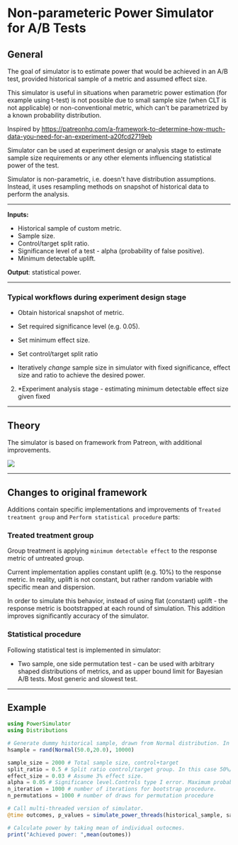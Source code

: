 # Non-parameteric Power Simulator for A/B Tests


## General

The goal of simulator is to estimate power that would be achieved in an A/B test, provided historical sample of a metric and assumed effect size.

This simulator is useful in situations when parametric power estimation (for example using t-test) is not possible due to small sample size (when CLT is not applicable) or non-conventional metric, which can't be parametrized by a known probability distribution.

Inspired by https://patreonhq.com/a-framework-to-determine-how-much-data-you-need-for-an-experiment-a20fcd2719eb

Simulator can be used at experiment design or analysis stage to estimate sample size requirements or any other elements influencing statistical power of the test.

Simulator is non-parametric, i.e. doesn't have distribution assumptions. Instead, it uses resampling methods on snapshot of historical data to perform the analysis.  

---
**Inputs:**

* Historical sample of custom metric.
* Sample size.
* Control/target split ratio.
* Significance level of a test - alpha (probability of false positive).
* Minimum detectable uplift.

**Output**: statistical power.

---
### Typical workflows during experiment design stage

  * Obtain historical snapshot of metric.

  * Set required significance level (e.g. 0.05).

  * Set minimum effect size.
  
  * Set control/target split ratio

  * Iteratively _change_ sample size in simulator with fixed significance, effect size and ratio to achieve the desired power.
 

2) *Experiment analysis stage - estimating minimum detectable effect size given fixed 
---

## Theory


The simulator is based on framework from Patreon, with additional improvements.



<img src ='https://cdn-images-1.medium.com/max/2400/0*oNPUhlcv43vVmRFq.png'>


---
## Changes to original framework

Additions contain specific implementations and improvements of `Treated treatment group` and `Perform statistical procedure` parts:


### Treated treatment group

Group treatment is applying `minimum detectable effect` to the response metric of untreated group.

Current implementation applies constant uplift (e.g. 10%) to the response metric. In reality, uplift is not constant, but rather random variable with specific mean and dispersion. 

In order to simulate this behavior, instead of using flat (constant) uplift - the response metric is bootstrapped at each round of simulation. This addition improves significantly accuracy of the simulator.


### Statistical procedure

Following statistical test is implemented in simulator:

* Two sample, one side permutation test - can be used with arbitrary shaped distributions of metrics, and as upper bound limit for Bayesian A/B tests. Most generic and slowest test.




---
## Example


```Julia
using PowerSimulator
using Distributions

# Generate dummy historical sample, drawn from Normal distribution. In practice, use your own snapshot of historical data.
hsample = rand(Normal(50.0,20.0), 10000)

sample_size = 2000 # Total sample size, control+target
split_ratio = 0.5 # Split ratio control/target group. In this case 50%/50%.
effect_size = 0.03 # Assume 3% effect size.
alpha = 0.05 # Significance level.Controls type I error. Maximum probability of false positive.
n_iteration = 1000 # number of iterations for bootstrap procedure.
n_permutations = 1000 # number of draws for permutation procedure

# Call multi-threaded version of simulator.
@time outcomes, p_values = simulate_power_threads(historical_sample, sample_size ,alpha, effect_size, split_ratio, n_iterations, n_permutations)

# Calculate power by taking mean of individual outocmes.
print("Achieved power: ",mean(outomes))

```